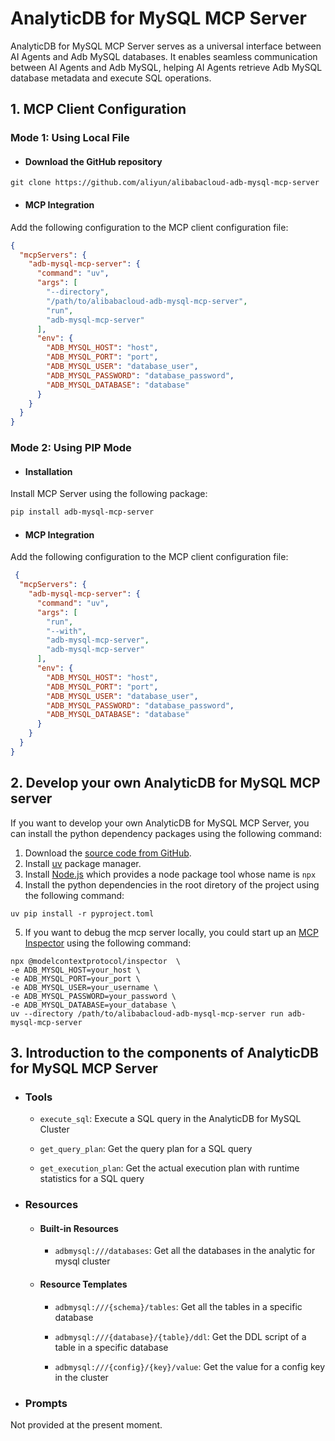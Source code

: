 # AnalyticDB for MySQL MCP Server

AnalyticDB for MySQL MCP Server serves as a universal interface between AI Agents and Adb MySQL databases. It enables seamless communication between AI Agents and Adb MySQL, helping AI Agents
retrieve Adb MySQL database metadata and execute SQL operations.

## 1. MCP Client Configuration

### Mode 1: Using Local File

- #### Download the GitHub repository

```shell
git clone https://github.com/aliyun/alibabacloud-adb-mysql-mcp-server
```

- #### MCP Integration

Add the following configuration to the MCP client configuration file:

```json
{
  "mcpServers": {
    "adb-mysql-mcp-server": {
      "command": "uv",
      "args": [
        "--directory",
        "/path/to/alibabacloud-adb-mysql-mcp-server",
        "run",
        "adb-mysql-mcp-server"
      ],
      "env": {
        "ADB_MYSQL_HOST": "host",
        "ADB_MYSQL_PORT": "port",
        "ADB_MYSQL_USER": "database_user",
        "ADB_MYSQL_PASSWORD": "database_password",
        "ADB_MYSQL_DATABASE": "database"
      }
    }
  }
}
```

### Mode 2: Using PIP Mode

- #### Installation

Install MCP Server using the following package:

```bash
pip install adb-mysql-mcp-server
```

-  #### MCP Integration

Add the following configuration to the MCP client configuration file:

```json
 {
  "mcpServers": {
    "adb-mysql-mcp-server": {
      "command": "uv",
      "args": [
        "run",
        "--with",
        "adb-mysql-mcp-server",
        "adb-mysql-mcp-server"
      ],
      "env": {
        "ADB_MYSQL_HOST": "host",
        "ADB_MYSQL_PORT": "port",
        "ADB_MYSQL_USER": "database_user",
        "ADB_MYSQL_PASSWORD": "database_password",
        "ADB_MYSQL_DATABASE": "database"
      }
    }
  }
}
```

## 2. Develop your own AnalyticDB for MySQL MCP server

If you want to develop your own AnalyticDB for MySQL MCP Server, you can install the python dependency packages using the following command:

1. Download the [source code from GitHub](https://github.com/aliyun/alibabacloud-adb-mysql-mcp-server).
2. Install  [uv](https://docs.astral.sh/uv/getting-started/installation/) package manager.
3. Install [Node.js](https://nodejs.org/en/download) which provides a node package tool whose name is `npx`
4. Install the python dependencies in the root diretory of the project using the following command:

```shell
uv pip install -r pyproject.toml 
```

5. If you want to debug the mcp server locally, you could start up an [MCP Inspector](https://modelcontextprotocol.io/docs/tools/inspector) using the following command:

```shell
npx @modelcontextprotocol/inspector  \
-e ADB_MYSQL_HOST=your_host \
-e ADB_MYSQL_PORT=your_port \
-e ADB_MYSQL_USER=your_username \
-e ADB_MYSQL_PASSWORD=your_password \
-e ADB_MYSQL_DATABASE=your_database \
uv --directory /path/to/alibabacloud-adb-mysql-mcp-server run adb-mysql-mcp-server 
```

## 3. Introduction to the components of AnalyticDB for MySQL MCP Server

- ### Tools

    - `execute_sql`: Execute a SQL query in the AnalyticDB for MySQL Cluster

    - `get_query_plan`: Get the query plan for a SQL query

    - `get_execution_plan`: Get the actual execution plan with runtime statistics for a SQL query

- ### Resources

    - #### Built-in Resources

        - `adbmysql:///databases`: Get all the databases in the analytic for mysql cluster

    - #### Resource Templates

        - `adbmysql:///{schema}/tables`: Get all the tables in a specific database

        - `adbmysql:///{database}/{table}/ddl`: Get the DDL script of a table in a specific database

        - `adbmysql:///{config}/{key}/value`: Get the value for a config key in the cluster

- ### Prompts

Not provided at the present moment.